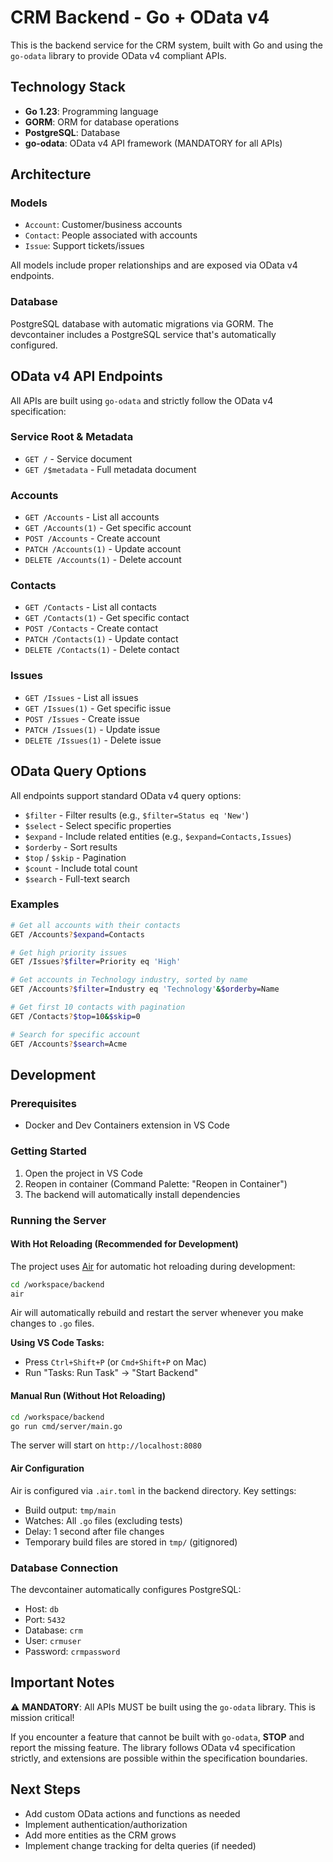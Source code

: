 # CRM Backend - Go + OData v4

This is the backend service for the CRM system, built with Go and using the `go-odata` library to provide OData v4 compliant APIs.

## Technology Stack

- **Go 1.23**: Programming language
- **GORM**: ORM for database operations
- **PostgreSQL**: Database
- **go-odata**: OData v4 API framework (MANDATORY for all APIs)

## Architecture

### Models

- `Account`: Customer/business accounts
- `Contact`: People associated with accounts
- `Issue`: Support tickets/issues

All models include proper relationships and are exposed via OData v4 endpoints.

### Database

PostgreSQL database with automatic migrations via GORM. The devcontainer includes a PostgreSQL service that's automatically configured.

## OData v4 API Endpoints

All APIs are built using `go-odata` and strictly follow the OData v4 specification:

### Service Root & Metadata
- `GET /` - Service document
- `GET /$metadata` - Full metadata document

### Accounts
- `GET /Accounts` - List all accounts
- `GET /Accounts(1)` - Get specific account
- `POST /Accounts` - Create account
- `PATCH /Accounts(1)` - Update account
- `DELETE /Accounts(1)` - Delete account

### Contacts
- `GET /Contacts` - List all contacts
- `GET /Contacts(1)` - Get specific contact
- `POST /Contacts` - Create contact
- `PATCH /Contacts(1)` - Update contact
- `DELETE /Contacts(1)` - Delete contact

### Issues
- `GET /Issues` - List all issues
- `GET /Issues(1)` - Get specific issue
- `POST /Issues` - Create issue
- `PATCH /Issues(1)` - Update issue
- `DELETE /Issues(1)` - Delete issue

## OData Query Options

All endpoints support standard OData v4 query options:

- `$filter` - Filter results (e.g., `$filter=Status eq 'New'`)
- `$select` - Select specific properties
- `$expand` - Include related entities (e.g., `$expand=Contacts,Issues`)
- `$orderby` - Sort results
- `$top` / `$skip` - Pagination
- `$count` - Include total count
- `$search` - Full-text search

### Examples

```bash
# Get all accounts with their contacts
GET /Accounts?$expand=Contacts

# Get high priority issues
GET /Issues?$filter=Priority eq 'High'

# Get accounts in Technology industry, sorted by name
GET /Accounts?$filter=Industry eq 'Technology'&$orderby=Name

# Get first 10 contacts with pagination
GET /Contacts?$top=10&$skip=0

# Search for specific account
GET /Accounts?$search=Acme
```

## Development

### Prerequisites

- Docker and Dev Containers extension in VS Code

### Getting Started

1. Open the project in VS Code
2. Reopen in container (Command Palette: "Reopen in Container")
3. The backend will automatically install dependencies

### Running the Server

#### With Hot Reloading (Recommended for Development)

The project uses [Air](https://github.com/air-verse/air) for automatic hot reloading during development:

```bash
cd /workspace/backend
air
```

Air will automatically rebuild and restart the server whenever you make changes to `.go` files.

**Using VS Code Tasks:**
- Press `Ctrl+Shift+P` (or `Cmd+Shift+P` on Mac)
- Run "Tasks: Run Task" → "Start Backend"

#### Manual Run (Without Hot Reloading)

```bash
cd /workspace/backend
go run cmd/server/main.go
```

The server will start on `http://localhost:8080`

#### Air Configuration

Air is configured via `.air.toml` in the backend directory. Key settings:
- Build output: `tmp/main`
- Watches: All `.go` files (excluding tests)
- Delay: 1 second after file changes
- Temporary build files are stored in `tmp/` (gitignored)

### Database Connection

The devcontainer automatically configures PostgreSQL:
- Host: `db`
- Port: `5432`
- Database: `crm`
- User: `crmuser`
- Password: `crmpassword`

## Important Notes

⚠️ **MANDATORY**: All APIs MUST be built using the `go-odata` library. This is mission critical!

If you encounter a feature that cannot be built with `go-odata`, **STOP** and report the missing feature. The library follows OData v4 specification strictly, and extensions are possible within the specification boundaries.

## Next Steps

- Add custom OData actions and functions as needed
- Implement authentication/authorization
- Add more entities as the CRM grows
- Implement change tracking for delta queries (if needed)
